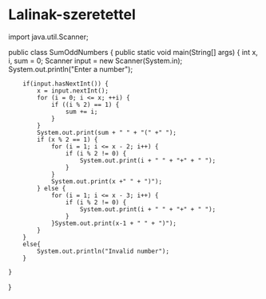 # Lalinak-szeretettel


import java.util.Scanner;

public class SumOddNumbers {
    public static void main(String[] args) {
        int x, i, sum = 0;
        Scanner input = new Scanner(System.in);
        System.out.println("Enter a number");


        if(input.hasNextInt()) {
            x = input.nextInt();
            for (i = 0; i <= x; ++i) {
                if ((i % 2) == 1) {
                    sum += i;
                }
            }
            System.out.print(sum + " " + "(" +" ");
            if (x % 2 == 1) {
                for (i = 1; i <= x - 2; i++) {
                    if (i % 2 != 0) {
                        System.out.print(i + " " + "+" + " ");
                    }
                }
                System.out.print(x +" " + ")");
            } else {
                for (i = 1; i <= x - 3; i++) {
                    if (i % 2 != 0) {
                        System.out.print(i + " " + "+" + " ");
                    }
                }System.out.print(x-1 + " " + ")");
            }
        }
        else{
            System.out.println("Invalid number");
        }

    }
}
